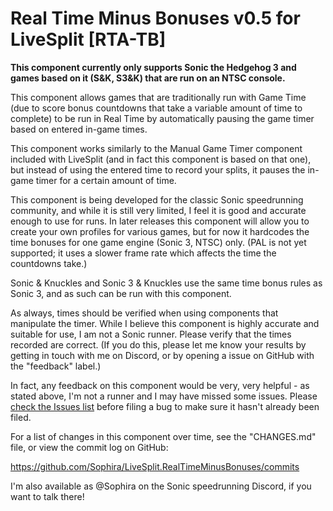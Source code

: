 Real Time Minus Bonuses v0.5 for LiveSplit [RTA-TB]
===================================================

**This component currently only supports Sonic the Hedgehog 3 and games based on
it (S&K, S3&K) that are run on an NTSC console.**

This component allows games that are traditionally run with Game Time (due to
score bonus countdowns that take a variable amount of time to complete) to be
run in Real Time by automatically pausing the game timer based on entered
in-game times.

This component works similarly to the Manual Game Timer component included with
LiveSplit (and in fact this component is based on that one), but instead of
using the entered time to record your splits, it pauses the in-game timer for a
certain amount of time.

This component is being developed for the classic Sonic speedrunning community,
and while it is still very limited, I feel it is good and accurate enough to use
for runs. In later releases this component will allow you to create your own
profiles for various games, but for now it hardcodes the time bonuses for one
game engine (Sonic 3, NTSC) only. (PAL is not yet supported; it uses a slower
frame rate which affects the time the countdowns take.)

Sonic & Knuckles and Sonic 3 & Knuckles use the same time bonus rules as Sonic
3, and as such can be run with this component.

As always, times should be verified when using components that manipulate the
timer. While I believe this component is highly accurate and suitable for use,
I am not a Sonic runner. Please verify that the times recorded are correct. (If
you do this, please let me know your results by getting in touch with me on
Discord, or by opening a issue on GitHub with the "feedback" label.)

In fact, any feedback on this component would be very, very helpful - as stated
above, I'm not a runner and I may have missed some issues. Please [check the
Issues list](https://github.com/Sophira/LiveSplit.RealTimeMinusBonuses/issues)
before filing a bug to make sure it hasn't already been filed.

For a list of changes in this component over time, see the "CHANGES.md" file, or
view the commit log on GitHub:

https://github.com/Sophira/LiveSplit.RealTimeMinusBonuses/commits

I'm also available as @Sophira on the Sonic speedrunning Discord, if you want to
talk there!
